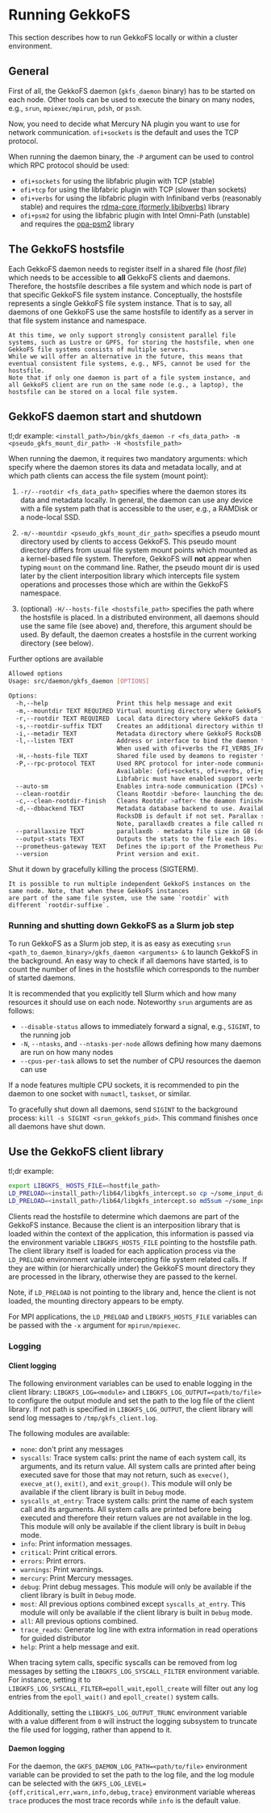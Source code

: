 # Running GekkoFS

This section describes how to run GekkoFS locally or within a cluster environment.

## General

First of all, the GekkoFS daemon (`gkfs_daemon` binary) has to be started on each node. Other tools can be used to
execute the binary on many nodes, e.g., `srun`,
`mpiexec/mpirun`, `pdsh`, or `pssh`.

Now, you need to decide what Mercury NA plugin you want to use for network communication.
`ofi+sockets` is the default and uses the TCP protocol.

When running the daemon binary, the `-P` argument can be used to control which RPC protocol should be used:

- `ofi+sockets` for using the libfabric plugin with TCP (stable)
- `ofi+tcp` for using the libfabric plugin with TCP (slower than sockets)
- `ofi+verbs` for using the libfabric plugin with Infiniband verbs (reasonably stable) and requires
  the [rdma-core (formerly libibverbs)](https://github.com/linux-rdma/rdma-core) library
- `ofi+psm2` for using the libfabric plugin with Intel Omni-Path (unstable) and requires
  the [opa-psm2](https://github.com/cornelisnetworks/opa-psm2>) library

## The GekkoFS hostsfile

Each GekkoFS daemon needs to register itself in a shared file (*host file*) which needs to be accessible to **all**
GekkoFS clients and daemons. Therefore, the hostsfile describes a file system and which node is part of that specific
GekkoFS file system instance. Conceptually, the hostsfile represents a single GekkoFS file system instance. That is to
say, all daemons of one GekkoFS use the same hostsfile to identify as a server in that file system instance and
namespace.

```{important}
At this time, we only support strongly consistent parallel file systems, such as Lustre or GPFS, for storing the hostsfile, when one GekkoFS file systems consists of multiple servers.
While we will offer an alternative in the future, this means that eventual consistent file systems, e.g., NFS, cannot be used for the hostsfile.
Note that if only one daemon is part of a file system instance, and all GekkoFS client are run on the same node (e.g., a laptop), the hostsfile can be stored on a local file system.
```

## GekkoFS daemon start and shutdown

tl;dr example: `<install_path>/bin/gkfs_daemon -r <fs_data_path> -m <pseudo_gkfs_mount_dir_path> -H <hostsfile_path>`

When running the daemon, it requires two mandatory arguments: which specify where the daemon stores its data and
metadata locally, and at which path clients can access the file system (mount point):

1. `-r/--rootdir <fs_data_path>` specifies where the daemon stores its data and metadata locally. In general, the daemon
   can use any device with a file system path that is accessible to the user, e.g., a RAMDisk or a node-local SSD.

2. `-m/--mountdir <pseudo_gkfs_mount_dir_path>` specifies a pseudo mount directory used by clients to access GekkoFS.
   This pseudo mount directory differs from usual file system mount points which mounted as a kernel-based file system.
   Therefore, GekkoFS will **not** appear when typing `mount` on the command line. Rather, the pseudo mount dir is used
   later by the client interposition library which intercepts file system operations and processes those which are
   within the GekkoFS namespace.

3. (optional) `-H/--hosts-file <hostsfile_path>` specifies the path where the hostsfile is placed. In a distributed
   environment, all daemons should use the same file (see above) and, therefore, this argument should be used. By
   default, the daemon creates a hostsfile in the current working directory (see below).

Further options are available

```bash
Allowed options
Usage: src/daemon/gkfs_daemon [OPTIONS]

Options:
  -h,--help                   Print this help message and exit
  -m,--mountdir TEXT REQUIRED Virtual mounting directory where GekkoFS is available.
  -r,--rootdir TEXT REQUIRED  Local data directory where GekkoFS data for this daemon is stored.
  -s,--rootdir-suffix TEXT    Creates an additional directory within the rootdir, allowing multiple daemons on one node.
  -i,--metadir TEXT           Metadata directory where GekkoFS RocksDB data directory is located. If not set, rootdir is used.
  -l,--listen TEXT            Address or interface to bind the daemon to. Default: local hostname.
                              When used with ofi+verbs the FI_VERBS_IFACE environment variable is set accordingly which associates the verbs device with the network interface. In case FI_VERBS_IFACE is already defined, the argument is ignored. Default 'ib'.
  -H,--hosts-file TEXT        Shared file used by deamons to register their endpoints. (default './gkfs_hosts.txt')
  -P,--rpc-protocol TEXT      Used RPC protocol for inter-node communication.
                              Available: {ofi+sockets, ofi+verbs, ofi+psm2} for TCP, Infiniband, and Omni-Path, respectively. (Default ofi+sockets)
                              Libfabric must have enabled support verbs or psm2.
  --auto-sm                   Enables intra-node communication (IPCs) via the `na+sm` (shared memory) protocol, instead of using the RPC protocol. (Default off)
  --clean-rootdir             Cleans Rootdir >before< launching the deamon
  -c,--clean-rootdir-finish   Cleans Rootdir >after< the deamon finishes
  -d,--dbbackend TEXT         Metadata database backend to use. Available: {rocksdb, parallaxdb}
                              RocksDB is default if not set. Parallax support is experimental.
                              Note, parallaxdb creates a file called rocksdbx with 8GB created in metadir.
  --parallaxsize TEXT         parallaxdb - metadata file size in GB (default 8GB), used only with new files
  --output-stats TEXT         Outputs the stats to the file each 10s.
  --prometheus-gateway TEXT   Defines the ip:port of the Prometheus Push gateway
  --version                   Print version and exit.
````

Shut it down by gracefully killing the process (SIGTERM).

```{note}
It is possible to run multiple independent GekkoFS instances on the same node. Note, that when these GekkoFS instances
are part of the same file system, use the same `rootdir` with different `rootdir-suffixe`.
```

### Running and shutting down GekkoFS as a Slurm job step

To run GekkoFS as a Slurm job step, it is as easy as executing `srun <path_to_daemon_binary>/gkfs_daemon <arguments> &`
to launch GekkoFS in the background. An easy way to check if all daemons have started, is to count the number of lines
in the hostsfile which corresponds to the number of started daemons.

It is recommended that you explicitly tell Slurm which and how many resources it should use on each node.
Noteworthy `srun` arguments are as follows:

- `--disable-status` allows to immediately forward a signal, e.g., `SIGINT`, to the running job
- `-N`, `--ntasks`, and `--ntasks-per-node` allows defining how many daemons are run on how many nodes
- `--cpus-per-task` allows to set the number of CPU resources the daemon can use

If a node features multiple CPU sockets, it is recommended to pin the daemon to one socket with `numactl`, `taskset`, or
similar.

To gracefully shut down all daemons, send `SIGINT` to the background process: `kill -s SIGINT <srun_gekkofs_pid>`. This
command finishes once all daemons have shut down.

## Use the GekkoFS client library

tl;dr example:

```bash
export LIBGKFS_ HOSTS_FILE=<hostfile_path>
LD_PRELOAD=<install_path>/lib64/libgkfs_intercept.so cp ~/some_input_data <pseudo_gkfs_mount_dir_path>/some_input_data
LD_PRELOAD=<install_path>/lib64/libgkfs_intercept.so md5sum ~/some_input_data <pseudo_gkfs_mount_dir_path>/some_input_data
```

Clients read the hostsfile to determine which daemons are part of the GekkoFS instance. Because the client is an
interposition library that is loaded within the context of the application, this information is passed via the
environment variable `LIBGKFS_HOSTS_FILE` pointing to the hostsfile path. The client library itself is loaded for each
application process via the `LD_PRELOAD` environment variable intercepting file system related calls. If they are
within (or hierarchically under) the GekkoFS mount directory they are processed in the library, otherwise they are
passed to the kernel.

Note, if `LD_PRELOAD` is not pointing to the library and, hence the client is not loaded, the mounting directory appears
to be empty.

For MPI applications, the `LD_PRELOAD` and `LIBGKFS_HOSTS_FILE` variables can be passed with the `-x` argument
for `mpirun/mpiexec`.

### Logging

#### Client logging

The following environment variables can be used to enable logging in the client library: `LIBGKFS_LOG=<module>`
and `LIBGKFS_LOG_OUTPUT=<path/to/file>` to configure the output module and set the path to the log file of the client
library. If not path is specified in `LIBGKFS_LOG_OUTPUT`, the client library will send log messages
to `/tmp/gkfs_client.log`.

The following modules are available:

- `none`: don't print any messages
- `syscalls`: Trace system calls: print the name of each system call, its arguments, and its return value. All system
  calls are printed after being executed save for those that may not return, such as `execve()`,
  `execve_at()`, `exit()`, and `exit_group()`. This module will only be available if the client library is built
  in `Debug` mode.
- `syscalls_at_entry`: Trace system calls: print the name of each system call and its arguments. All system calls are
  printed before being executed and therefore their return values are not available in the log. This module will only be
  available if the client library is built in `Debug` mode.
- `info`: Print information messages.
- `critical`: Print critical errors.
- `errors`: Print errors.
- `warnings`: Print warnings.
- `mercury`: Print Mercury messages.
- `debug`: Print debug messages. This module will only be available if the client library is built in `Debug` mode.
- `most`: All previous options combined except `syscalls_at_entry`. This module will only be available if the client
  library is built in `Debug`
  mode.
- `all`: All previous options combined.
- `trace_reads`: Generate log line with extra information in read operations for guided distributor
- `help`: Print a help message and exit.

When tracing sytem calls, specific syscalls can be removed from log messages by setting the `LIBGKFS_LOG_SYSCALL_FILTER`
environment variable. For instance, setting it to `LIBGKFS_LOG_SYSCALL_FILTER=epoll_wait,epoll_create` will filter out
any log entries from the `epoll_wait()` and `epoll_create()` system calls.

Additionally, setting the `LIBGKFS_LOG_OUTPUT_TRUNC` environment variable with a value different from `0` will instruct
the logging subsystem to truncate the file used for logging, rather than append to it.

#### Daemon logging

For the daemon, the `GKFS_DAEMON_LOG_PATH=<path/to/file>` environment variable can be provided to set the path to the
log file, and the log module can be selected with the `GKFS_LOG_LEVEL={off,critical,err,warn,info,debug,trace}`
environment variable whereas `trace` produces the most trace records while `info` is the default value.
